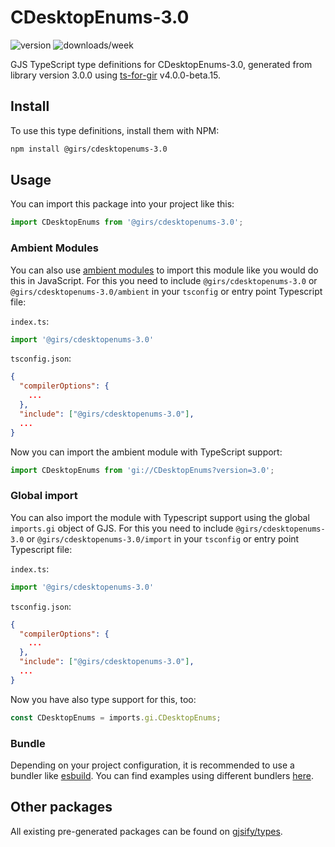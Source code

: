 
# CDesktopEnums-3.0

![version](https://img.shields.io/npm/v/@girs/cdesktopenums-3.0)
![downloads/week](https://img.shields.io/npm/dw/@girs/cdesktopenums-3.0)


GJS TypeScript type definitions for CDesktopEnums-3.0, generated from library version 3.0.0 using [ts-for-gir](https://github.com/gjsify/ts-for-gir) v4.0.0-beta.15.


## Install

To use this type definitions, install them with NPM:
```bash
npm install @girs/cdesktopenums-3.0
```

## Usage

You can import this package into your project like this:
```ts
import CDesktopEnums from '@girs/cdesktopenums-3.0';
```

### Ambient Modules

You can also use [ambient modules](https://github.com/gjsify/ts-for-gir/tree/main/packages/cli#ambient-modules) to import this module like you would do this in JavaScript.
For this you need to include `@girs/cdesktopenums-3.0` or `@girs/cdesktopenums-3.0/ambient` in your `tsconfig` or entry point Typescript file:

`index.ts`:
```ts
import '@girs/cdesktopenums-3.0'
```

`tsconfig.json`:
```json
{
  "compilerOptions": {
    ...
  },
  "include": ["@girs/cdesktopenums-3.0"],
  ...
}
```

Now you can import the ambient module with TypeScript support: 

```ts
import CDesktopEnums from 'gi://CDesktopEnums?version=3.0';
```

### Global import

You can also import the module with Typescript support using the global `imports.gi` object of GJS.
For this you need to include `@girs/cdesktopenums-3.0` or `@girs/cdesktopenums-3.0/import` in your `tsconfig` or entry point Typescript file:

`index.ts`:
```ts
import '@girs/cdesktopenums-3.0'
```

`tsconfig.json`:
```json
{
  "compilerOptions": {
    ...
  },
  "include": ["@girs/cdesktopenums-3.0"],
  ...
}
```

Now you have also type support for this, too:

```ts
const CDesktopEnums = imports.gi.CDesktopEnums;
```

### Bundle

Depending on your project configuration, it is recommended to use a bundler like [esbuild](https://esbuild.github.io/). You can find examples using different bundlers [here](https://github.com/gjsify/ts-for-gir/tree/main/examples).

## Other packages

All existing pre-generated packages can be found on [gjsify/types](https://github.com/gjsify/types).

